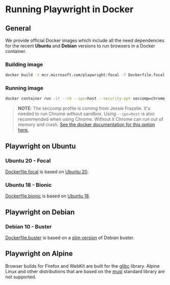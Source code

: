 # Running Playwright in Docker

## General

We provide official Docker images which include all the need dependencies for the recent **Ubuntu** and **Debian** versions to run browsers in a Docker container.

### Building image

```bash
docker build -t mcr.microsoft.com/playwright:focal -f Dockerfile.focal .
```

### Running image

```bash
docker container run -it --rm --ipc=host --security-opt seccomp=chrome.json mcr.microsoft.com/playwright:focal /bin/bash
```

> **NOTE**: The seccomp profile is coming from Jessie Frazelle. It's needed
> to run Chrome without sandbox.
> Using `--ipc=host` is also recommended when using Chrome. Without it Chrome can run out of memory and crash.
> [See the docker documentation for this option here.](https://docs.docker.com/engine/reference/run/#ipc-settings---ipc)

## Playwright on Ubuntu

### Ubuntu 20 - Focal

[Dockerfile.focal](Dockerfile.focal) is based on [Ubuntu 20](https://hub.docker.com/_/ubuntu).

### Ubuntu 18 - Bionic

[Dockerfile.bionic](Dockerfile.bionic) is based on [Ubuntu 18](https://hub.docker.com/_/ubuntu).

## Playwright on Debian

### Debian 10 - Buster

[Dockerfile.buster](Dockerfile.buster) is based on a [slim version](https://hub.docker.com/_/node/) of Debian buster.

## Playwright on Alpine

Browser builds for Firefox and WebKit are built for the [glibc](https://en.wikipedia.org/wiki/GNU_C_Library) library. Alpine Linux and other distributions that are based on the [musl](https://en.wikipedia.org/wiki/Musl) standard library are not supported.
